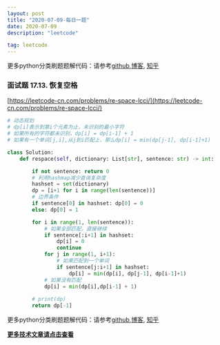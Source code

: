 ```yaml
---
layout: post
title: "2020-07-09-每日一题"
date: 2020-07-09
description: "leetcode"

tag: leetcode 
--- 
```


更多python分类刷题题解代码：请参考[github](https://github.com/lxztju/leetcode-python),[博客](https://lxztju.github.io/tags/), [知乎](https://zhuanlan.zhihu.com/c_1218480100364447744)

### 面试题 17.13. 恢复空格

[https://leetcode-cn.com/problems/re-space-lcci/](https://leetcode-cn.com/problems/re-space-lcci/)

```python
# 动态规划
# dp[i]表示到第i个元素为止，未识别的最小字符
# 如果所有的字符都未识别，dp[i] = dp[i-1] + 1
# 如果有一个单词[j,i],从j到i匹配上，那么dp[i] = min(dp[j-1], dp[i-1]+1)

class Solution:
    def respace(self, dictionary: List[str], sentence: str) -> int:

        if not sentence: return 0
        # 利用hashmap减少查询复杂度
        hashset = set(dictionary)
        dp = [i+1 for i in range(len(sentence))]
        # 边界条件
        if sentence[0] in hashset: dp[0] = 0
        else: dp[0] = 1

        for i in range(1, len(sentence)):
            # 如果全部匹配，直接继续
            if sentence[:i+1] in hashset: 
                dp[i] = 0
                continue
            for j in range(1, i+1):
                # 如果匹配到一个单词
                if sentence[j:i+1] in hashset:
                    dp[i] = min(dp[i], dp[j-1], dp[i-1]+1)
            # 如果没有匹配
            dp[i] = min(dp[i],dp[i-1] + 1)
                
        # print(dp)
        return dp[-1]
```

更多python分类刷题题解代码：请参考[github](https://github.com/lxztju/leetcode-python),[博客](https://lxztju.github.io/tags/), [知乎](https://zhuanlan.zhihu.com/c_1218480100364447744)


**[更多技术文章请点击查看](https://lxztju.github.io/tags/)**